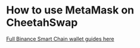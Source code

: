 # How to use MetaMask on CheetahSwap

[Full Binance Smart Chain wallet guides here](https://docs.binance.org/smart-chain/wallet/metamask.html)

